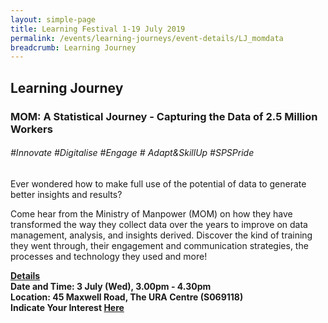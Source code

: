 ```yaml
---
layout: simple-page
title: Learning Festival 1-19 July 2019
permalink: /events/learning-journeys/event-details/LJ_momdata
breadcrumb: Learning Journey
---
```


## Learning Journey
### MOM: A Statistical Journey - Capturing the Data of 2.5 Million Workers

###### _#Innovate #Digitalise #Engage # Adapt&SkillUp #SPSPride_

Ever wondered how to make full use of the potential of data to generate better insights and results?

Come hear from the Ministry of Manpower (MOM) on how they have transformed the way they collect data over the years to improve on data management, analysis, and insights derived. Discover the kind of training they went through, their engagement and communication strategies, the processes and technology they used and more!

<b><u>Details</u><br>
**Date and Time: 3 July (Wed), 3.00pm - 4.30pm** <br>
**Location: 45 Maxwell Road, The URA Centre (S069118)** <br>
**Indicate Your Interest [Here](https://www.eventbrite.sg/e/a-statistical-journey-capturing-the-data-of-25-million-workers-by-the-ministry-of-manpower-mom-tickets-62246621320)** 

